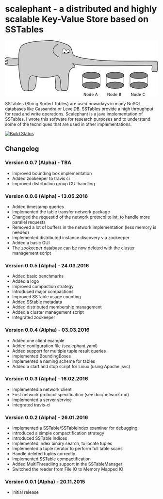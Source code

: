 # scalephant - a distributed and highly scalable Key-Value Store based on SSTables

![Scalephant Logo](doc/scalephant.png)

SSTables (String Sorted Tables) are used nowadays in many NoSQL databases like Cassandra or LevelDB. SSTables provide a high throughput for read and write operations. Scalephant is a java implementation of SSTables. I wrote this software for research purposes and to understand some of the techniques that are used in other implementations.

[![Build Status](https://travis-ci.org/jnidzwetzki/scalephant.svg?branch=master)](https://travis-ci.org/jnidzwetzki/scalephant)


## Changelog

### Version 0.0.7 (Alpha) - TBA
- Improved bounding box implementation
- Added zookeeper to travis ci
- Improved distribution group GUI handling


### Version 0.0.6 (Alpha) - 13.05.2016
- Added timestamp queries
- Implemented the table transfer network package
- Changed the requestid of the network protocol to int, to handle more parallel requests
- Removed a lot of buffers in the network implementation (less memory is needed)
- Implemented distributed instance discovery via zookeeper 
- Added a basic GUI
- The zookeeper database can be now deleted with the cluster management script

### Version 0.0.5 (Alpha) - 24.03.2016
- Added basic benchmarks
- Added a logo
- Improved compaction strategy
- Introduced major compactions
- Improved SSTable usage counting
- Added SStable metadata
- Added distributed membership management
- Added a cluster management script
- Integrated zookeeper

### Version 0.0.4 (Alpha) - 03.03.2016
- Added one client example 
- Added configuration file (scalephant.yaml)
- Added support for multiple tuple result queries
- Implemented BoundingBoxes
- Implemented a naming scheme for tables
- Added a start and stop script for Linux (using Apache jsvc)

### Version 0.0.3 (Alpha) - 16.02.2016
- Implemented a network client
- First network protocol specification (see doc/network.md)
- Implemented a server service
- Integrated travis-ci

### Version 0.0.2 (Alpha) - 26.01.2016
- Implemented a SSTable/SSTableIndex examiner for debugging
- Introduced a simple compactification strategy
- Introduced SSTable indices  
- Implemented index binary search, to locate tuples
- Implemented a tuple iterator to perform full table scans
- Handle deleted tuples correctly 
- Implemented SSTable compactification
- Added MultiThreadling support in the SSTableManager
- Switched the reader from File IO to Memory Mapped IO

### Version 0.0.1 (Alpha) - 20.11.2015
- Initial release
